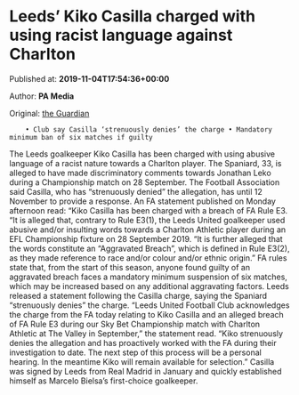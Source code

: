 
# Leeds’ Kiko Casilla charged with using racist language against Charlton

Published at: **2019-11-04T17:54:36+00:00**

Author: **PA Media**

Original: [the Guardian](https://www.theguardian.com/football/2019/nov/04/leeds-kiko-casilla-charged-racist-language)


        • Club say Casilla ‘strenuously denies’ the charge • Mandatory minimum ban of six matches if guilty
      
The Leeds goalkeeper Kiko Casilla has been charged with using abusive language of a racist nature towards a Charlton player. The Spaniard, 33, is alleged to have made discriminatory comments towards Jonathan Leko during a Championship match on 28 September.
The Football Association said Casilla, who has “strenuously denied” the allegation, has until 12 November to provide a response. An FA statement published on Monday afternoon read: “Kiko Casilla has been charged with a breach of FA Rule E3. “It is alleged that, contrary to Rule E3(1), the Leeds United goalkeeper used abusive and/or insulting words towards a Charlton Athletic player during an EFL Championship fixture on 28 September 2019.
“It is further alleged that the words constitute an “Aggravated Breach”, which is defined in Rule E3(2), as they made reference to race and/or colour and/or ethnic origin.”
FA rules state that, from the start of this season, anyone found guilty of an aggravated breach faces a mandatory minimum suspension of six matches, which may be increased based on any additional aggravating factors.
Leeds released a statement following the Casilla charge, saying the Spaniard “strenuously denies” the charge.
“Leeds United Football Club acknowledges the charge from the FA today relating to Kiko Casilla and an alleged breach of FA Rule E3 during our Sky Bet Championship match with Charlton Athletic at The Valley in September,” the statement read.
“Kiko strenuously denies the allegation and has proactively worked with the FA during their investigation to date. The next step of this process will be a personal hearing. In the meantime Kiko will remain available for selection.”
Casilla was signed by Leeds from Real Madrid in January and quickly established himself as Marcelo Bielsa’s first-choice goalkeeper.
